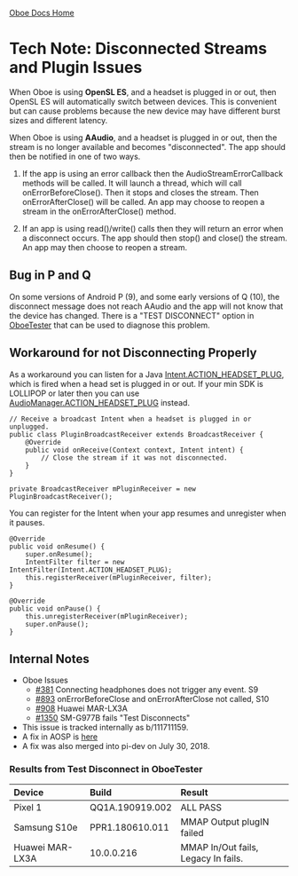 [Oboe Docs Home](README.md)

# Tech Note: Disconnected Streams and Plugin Issues

When Oboe is using **OpenSL ES**, and a headset is plugged in or out, then OpenSL ES will automatically switch between devices.
This is convenient but can cause problems because the new device may have different burst sizes and different latency.

When Oboe is using **AAudio**, and a headset is plugged in or out, then
the stream is no longer available and becomes "disconnected".
The app should then be notified in one of two ways. 

1) If the app is using an error callback then the AudioStreamErrorCallback methods will be called.
It will launch a thread, which will call onErrorBeforeClose().
Then it stops and closes the stream.
Then onErrorAfterClose() will be called.
An app may choose to reopen a stream in the onErrorAfterClose() method.

2) If an app is using read()/write() calls then they will return an error when a disconnect occurs.
The app should then stop() and close() the stream.
An app may then choose to reopen a stream.

## Bug in P and Q

On some versions of Android P (9), and some early versions of Q (10), the disconnect message does not reach AAudio and the app will not
know that the device has changed. There is a "TEST DISCONNECT" option in
[OboeTester](https://github.com/google/oboe/tree/main/apps/OboeTester/docs)
that can be used to diagnose this problem.

## Workaround for not Disconnecting Properly

As a workaround you can listen for a Java [Intent.ACTION_HEADSET_PLUG](https://developer.android.com/reference/android/content/Intent#ACTION_HEADSET_PLUG),
which is fired when a head set is plugged in or out. If your min SDK is LOLLIPOP or later then you can use [AudioManager.ACTION_HEADSET_PLUG](https://developer.android.com/reference/android/media/AudioManager#ACTION_HEADSET_PLUG) instead.

    // Receive a broadcast Intent when a headset is plugged in or unplugged.
    public class PluginBroadcastReceiver extends BroadcastReceiver {
        @Override
        public void onReceive(Context context, Intent intent) {
            // Close the stream if it was not disconnected.
        }
    }
    
    private BroadcastReceiver mPluginReceiver = new PluginBroadcastReceiver();
    
You can register for the Intent when your app resumes and unregister when it pauses.
    
    @Override
    public void onResume() {
        super.onResume();
        IntentFilter filter = new IntentFilter(Intent.ACTION_HEADSET_PLUG);
        this.registerReceiver(mPluginReceiver, filter);
    }

    @Override
    public void onPause() {
        this.unregisterReceiver(mPluginReceiver);
        super.onPause();
    }

## Internal Notes

* Oboe Issues
  * [#381](https://github.com/google/oboe/issues/381) Connecting headphones does not trigger any event. S9
  * [#893](https://github.com/google/oboe/issues/893) onErrorBeforeClose and onErrorAfterClose not called, S10
  * [#908](https://github.com/google/oboe/issues/908) Huawei MAR-LX3A
  * [#1350](https://github.com/google/oboe/issues/1350) SM-G977B fails "Test Disconnects"
* This issue is tracked internally as b/111711159.
* A fix in AOSP is [here](https://android-review.googlesource.com/c/platform/frameworks/av/+/836184)
* A fix was also merged into pi-dev on July 30, 2018.

### Results from Test Disconnect in OboeTester

| Device | Build | Result |
|:--|:--|:--|
| Pixel 1 | QQ1A.190919.002 | ALL PASS |
| Samsung S10e | PPR1.180610.011 | MMAP Output plugIN failed |
| Huawei MAR-LX3A | 10.0.0.216 | MMAP In/Out fails, Legacy In fails. |
